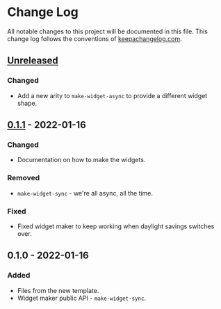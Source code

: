 # Change Log
All notable changes to this project will be documented in this file. This change log follows the conventions of [keepachangelog.com](http://keepachangelog.com/).

## [Unreleased]
### Changed
- Add a new arity to `make-widget-async` to provide a different widget shape.

## [0.1.1] - 2022-01-16
### Changed
- Documentation on how to make the widgets.

### Removed
- `make-widget-sync` - we're all async, all the time.

### Fixed
- Fixed widget maker to keep working when daylight savings switches over.

## 0.1.0 - 2022-01-16
### Added
- Files from the new template.
- Widget maker public API - `make-widget-sync`.

[Unreleased]: https://github.com/your-name/clojure-codewars/compare/0.1.1...HEAD
[0.1.1]: https://github.com/your-name/clojure-codewars/compare/0.1.0...0.1.1
